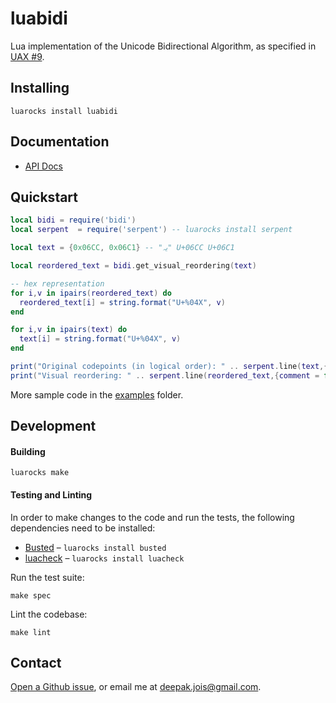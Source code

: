 # luabidi
Lua implementation of the Unicode Bidirectional Algorithm, as specified in [UAX #9](http://unicode.org/reports/tr9/).

## Installing

```
luarocks install luabidi
```

## Documentation

* [API Docs](http://ufytex.github.io/luabidi/)

## Quickstart

```lua
local bidi = require('bidi')
local serpent  = require('serpent') -- luarocks install serpent

local text = {0x06CC, 0x06C1} -- "یہ" U+06CC U+06C1

local reordered_text = bidi.get_visual_reordering(text)

-- hex representation
for i,v in ipairs(reordered_text) do
  reordered_text[i] = string.format("U+%04X", v)
end

for i,v in ipairs(text) do
  text[i] = string.format("U+%04X", v)
end

print("Original codepoints (in logical order): " .. serpent.line(text,{comment = false}))
print("Visual reordering: " .. serpent.line(reordered_text,{comment = false})) -- should be { "U+06C1", "U+06CC"}
```
More sample code in the [examples](https://github.com/deepakjois/luabidi/tree/master/example) folder.

## Development

#### Building

```
luarocks make
```

#### Testing and Linting
In order to make changes to the code and run the tests, the following dependencies need to be installed:

* [Busted](http://olivinelabs.com/busted/) – `luarocks install busted`
* [luacheck](http://luacheck.readthedocs.org) – `luarocks install luacheck`

Run the test suite:
```
make spec
```

Lint the codebase:
```
make lint
```

## Contact
[Open a Github issue][luabidi-issues], or email me at <deepak.jois@gmail.com>.

[luabidi-issues]: https://github.com/ufytex/luabidi/issues

